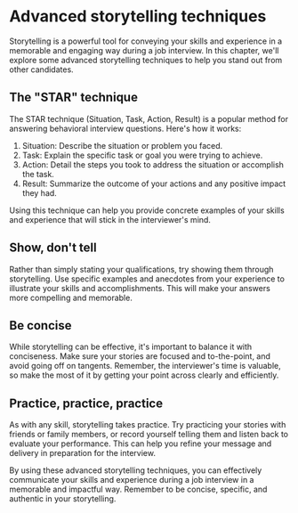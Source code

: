 Advanced storytelling techniques
==============================================================================

Storytelling is a powerful tool for conveying your skills and experience in a memorable and engaging way during a job interview. In this chapter, we'll explore some advanced storytelling techniques to help you stand out from other candidates.

The "STAR" technique
--------------------

The STAR technique (Situation, Task, Action, Result) is a popular method for answering behavioral interview questions. Here's how it works:

1. Situation: Describe the situation or problem you faced.
2. Task: Explain the specific task or goal you were trying to achieve.
3. Action: Detail the steps you took to address the situation or accomplish the task.
4. Result: Summarize the outcome of your actions and any positive impact they had.

Using this technique can help you provide concrete examples of your skills and experience that will stick in the interviewer's mind.

Show, don't tell
----------------

Rather than simply stating your qualifications, try showing them through storytelling. Use specific examples and anecdotes from your experience to illustrate your skills and accomplishments. This will make your answers more compelling and memorable.

Be concise
----------

While storytelling can be effective, it's important to balance it with conciseness. Make sure your stories are focused and to-the-point, and avoid going off on tangents. Remember, the interviewer's time is valuable, so make the most of it by getting your point across clearly and efficiently.

Practice, practice, practice
----------------------------

As with any skill, storytelling takes practice. Try practicing your stories with friends or family members, or record yourself telling them and listen back to evaluate your performance. This can help you refine your message and delivery in preparation for the interview.

By using these advanced storytelling techniques, you can effectively communicate your skills and experience during a job interview in a memorable and impactful way. Remember to be concise, specific, and authentic in your storytelling.
